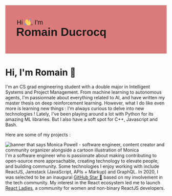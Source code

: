 <img src="https://github.com/romainducrocq/romainducrocq/blob/master/header.png" alt="header">

# Hi, I'm Romain :wave:

I'm an CS grad engineering student with a double major in Intelligent Systems and Project Management. 
From machine learning to autonomous agents, I'm passionnate about everything related to AI, and have written my master thesis on deep reinforcement learning. 
However, what I do like even more is learning new things : I'm always curious to delve into new technologies !
Lately, I've been playing around a lot with Python for its amazing ML libraries. But I also have a soft spot for C++, Javascript and Bash.  
  
Here are some of my projects :




<img src="https://raw.githubusercontent.com/M0nica/M0nica/master/gh-header-image-cropped.png" alt="banner that says Monica Powell - software engineer, content creator and community organizer alongside a cartoon illustration of Monica">
I'm a software engineer who is passionate about making contributing to open-source more approachable, creating technology to elevate people, and building community. Some technologies I enjoy working with include ReactJS, Jamstack (JavaScript, APIs + Markup) and GraphQL. In 2020, I was selected to be an inaugural <a href="https://stars.github.com/">GitHub Star 🌟</a> based on my involvement in the tech community.  My interest in the React ecosystem led me to launch <a href="https://www.meetup.com/React-Ladies/">React Ladies</a>, a community for women and non-binary ReactJS developers.

